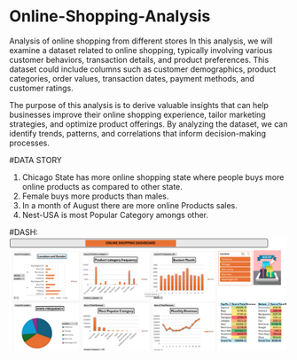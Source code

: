 # Online-Shopping-Analysis
Analysis of online shopping from different stores
In this analysis, we will examine a dataset related to online shopping, typically involving various customer behaviors, transaction details, and product preferences. This dataset could include columns such as customer demographics, product categories, order values, transaction dates, payment methods, and customer ratings.

The purpose of this analysis is to derive valuable insights that can help businesses improve their online shopping experience, tailor marketing strategies, and optimize product offerings. By analyzing the dataset, we can identify trends, patterns, and correlations that inform decision-making processes.

#DATA STORY
1. Chicago State has more online shopping state where people buys more online products as compared to other state.
2. Female buys more products than males.
3. In a month of August there are more online Products sales.
4. Nest-USA is most Popular Category amongs other.

#DASH:<img src="Online shopping dash2.png" width="500"/> &nbsp;




